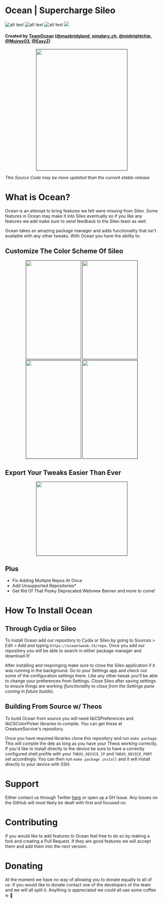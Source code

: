# Ocean | Supercharge Sileo
![alt text](https://img.shields.io/badge/iOS-11.0--11.4b3-blue.svg)
![alt text](https://img.shields.io/badge/Version-0.1.0-yellow.svg)
![alt text](https://img.shields.io/badge/Build-Beta-brightgreen.svg)
![](https://img.shields.io/github/license/M4cs/Ocean.svg)

#### Created by [TeamOcean](https://twitter.com/OceanForSileo) ([@maxbridgland](https://twitter.com/maxbridgland), [simalary_ch](https://twitter.com/simalary_ch), [@midnightchip](https://twitter.com/MidnightChip), [@Muirey03](https://twitter.com/Muirey03), [@EasyZ](/https://twitter.com/_Easy_Z_))
<p align='center'>
 <a href=""><img width="300px" height="398px" src="https://oceantweak.tk/assets/app/iphone_cover_dark.png" "Preview"></a>
</p>

*This Source Code may be more updated than the current stable release*

# What is Ocean?

Ocean is an attempt to bring features we felt were missing from Sileo. Some features in Ocean may make it into Sileo eventually so if you like any features we add make sure to send feedback to the Sileo team as well. 

Ocean takes an amazing package manager and adds functionality that isn't available with any other tweaks. With Ocean you have the ability to:

## Customize The Color Scheme Of Sileo
<p align='center'>
 <a href=""><img width="182px" height="323.75px" src="https://i.imgur.com/WoIIPbg.png"></a>
 <a href=""><img width="182px" height="323.75px" src="https://i.imgur.com/5EZdVQ9.png"></a>
 <a href=""><img width="182px" height="323.75px" src="https://i.imgur.com/KkvZj3O.png"></a>
 <a href=""><img width="182px" height="323.75px" src="https://i.imgur.com/7bPrWEL.png"></a>
</p>

## Export Your Tweaks Easier Than Ever
<p align='center'>
 <a href=""><img width="300px" height="243px" src="https://oceantweak.tk/repo/depictions/Ocean/assets/app/export.jpg"></a>
</p>

## Plus
- Fix Adding Multiple Repos At Once
- Add Unsupported Repositories*
- Get Rid Of That Pesky Deprecated Webview Banner
and more to come!

# How To Install Ocean


## Through Cydia or Sileo

To install Ocean add our repository to Cydia or Sileo by going to Sources > Edit > Add and typing `https://oceantweak.tk/repo`. Once you add our repository you will be able to search in either package manager and download it!

After installing and respringing make sure to close the Sileo application if it was running in the background. Go to your Settings app and check out some of the configuration settings there. Like any other tweak you'll be able to change your preferences from Settings. Close Sileo after saving settings to ensure things are working (*functionality to close from the Settings pane coming in future builds*).

## Building From Source w/ Theos

To build Ocean from source you will need libCSPreferences and libCSColorPicker libraries to compile. You can get these at CreatureSurvive's repository.

Once you have required libraries clone this repository and run `make package`. This will compile the deb as long as you have your Theos working correctly. If you'd like to install directly to the device be sure to have a correctly configured shell profile with your `THEOS_DEVICE_IP` and `THEOS_DEVICE_PORT` set accordingly. You can then run `make package install` and it will install directly to your device with SSH.

# Support

Either contact us through Twitter [here](https://twitter.com/OceanForSileo) or open up a GH Issue. Any Issues on the GitHub will most likely be dealt with first and focused on.

# Contributing

If you would like to add features to Ocean feel free to do so by making a fork and creating a Pull Request. If they are good features we will accept them and add them into the next version. 

# Donating

At the moment we have no way of allowing you to donate equally to all of us. If you would like to donate contact one of the developers of the team and we will all split it. Anything is appreciated we could all use some coffee ☕ 🍩

